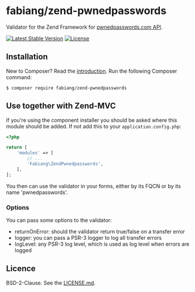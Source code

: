 # fabiang/zend-pwnedpasswords

Validator for the Zend Framework for [pwnedpasswords.com API](https://haveibeenpwned.com/API/v2#PwnedPasswords).

[![Latest Stable Version](https://poser.pugx.org/fabiang/zend-pwnedpasswords/version)](https://packagist.org/packages/fabiang/zend-pwnedpasswords)
[![License](https://poser.pugx.org/fabiang/zend-pwnedpasswords/license)](https://packagist.org/packages/fabiang/zend-pwnedpasswords)

## Installation

New to Composer? Read the [introduction](https://getcomposer.org/doc/00-intro.md#introduction). Run the following Composer command:

```console
$ composer require fabiang/zend-pwnedpasswords
```

## Use together with Zend-MVC

If you're using the component installer you should be asked where this module should be added.
If not add this to your `application.config.php`:

```php
<?php

return [
    'modules' => [
        // ...
        'Fabiang\ZendPwnedpasswords',
    ],
];
```

You then can use the validator in your forms, either by its FQCN or by its name 'pwnedpasswords'.

### Options

You can pass some options to the validator:

* returnOnError: should the validator return true/false on a transfer error
* logger: you can pass a PSR-3 logger to log all transfer errors
* logLevel: any PSR-3 log level, which is used as log level when errors are logged

## Licence

BSD-2-Clause. See the [LICENSE.md](LICENSE.md).
